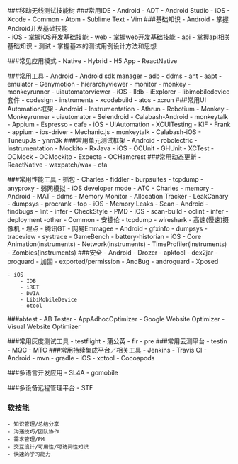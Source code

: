 ###移动无线测试技能树
###常用IDE
	- Android
		- ADT
		- Android Studio
	- iOS
		- Xcode
	- Common
		- Atom
		- Sublime Text
		- Vim
###基础知识
	- Android
		- 掌握Android开发基础技能	 
	- iOS
		- 掌握iOS开发基础技能
	- web
		- 掌握web开发基础技能
	- api
		- 掌握api相关基础知识
	- 测试
		- 掌握基本的测试用例设计方法和思想
		
###常见应用模式
	- Native
	- Hybrid
	- H5 App
	- ReactNative 

###常用工具
	- Android
		- Android sdk manager
		- adb
		- ddms
		- ant
		- aapt
		- emulator
		- Genymotion
		- hierarchyviewer
		- monitor
		- monkey
		- monkeyrunner
		- uiautomatorviewer
	- iOS
	    - lldb
	    - iExplorer
	    - libimobiledevice 套件
	    - codesign
	    - instruments
	    - xcodebuild
	    - atos
	    - xcrun
###常用UI Automation框架
	- Android
		- Instrumentation
		- Athrun
		- Robotium
		- Monkey
		- Monkeyrunner
		- uiautomator
		- Selendroid
		- Calabash-Android
		- monkeytalk
		- Appium
		- Espresso
		- cafe
	- iOS
		- UIAutomation
		- XCUITesting
		- KIF
		- Frank
		- appium
		- ios-driver
		- Mechanic.js
		- monkeytalk
		- Calabash-iOS
		- TuneupJs
		- ynm3k
###常用单元测试框架
	- Android
		- robolectric
		- Instrumentation
		- Mockito
		- RxJava
	- iOS
		- OCUnit
		- GHUnit
		- XCTest 
		- OCMock
		- OCMockito
		- Expecta
		- OCHamcrest
###常用动态更新
	- ReactNative
	- waxpatch/wax
	- ota
		 
###常用性能工具
	- 抓包
		- Charles
		- fiddler
		- burpsuites
		- tcpdump
		- anyproxy
	- 弱网模拟
		- iOS developer mode
		- ATC
		- Charles
	- memory
		- Android
			- MAT
			- ddms
			- Memory Monitor
			- Allocation Tracker
			- LeakCanary
			- dumpsys
			- procrank
			- top
		- iOS
			- Memory Leaks
	- Scan
		- Android
			- findbugs
			- lint
			- infer
			- CheckStyle
			- PMD
		- iOS
			- scan-build
			- oclint
			- infer
			- deployment
	-other
		- Common
			- 安捷伦
			- tcpdump
			- wireshark
			- 高速(慢速)摄像机
			- 埋点
			- 腾讯GT
			- 网易Emmagee
		- Android
			- gfxinfo
			- dumpsys
			- traceview
			- systrace
			- GameBench
			- battery-historian
		- iOS
			- Core Animation(instruments)
			- Network(instruments)
			- TimeProfiler(instruments)
			- Zombies(instruments)
###安全
	- Android
		- Drozer
		- apktool
		- dex2jar
		- proguard
		- 加固
		- exported/permission
		- AndBug
		- androguard
		- Xposed
		
	- iOS
		- IDB
		- iRET
		- DVIA
		- LibiMobileDevice
		- otool
			
			
			
###abtest
	- AB Tester
	- AppAdhocOptimizer
	- Google Website Optimizer
	- Visual Website Optimizer
	
###常用灰度测试工具
	- testflight
	- 蒲公英
	- fir
	- pre
###常用云测平台
	- testin
	- MQC
	- MTC
###常用持续集成平台／相关工具
	- Jenkins
	- Travis CI 
	- Android
		- mvn
		- gradle
	- iOS
		- xctool
		- Cocoapods
	 
		
###多语言开发应用
	- SL4A
	- gomobile
			

###多设备远程管理平台
	- STF

### 软技能
  	- 知识管理/总结分享
  	- 沟通技巧/团队协作
  	- 需求管理/PM
  	- 交互设计/可用性/可访问性知识
  	- 快速的学习能力
